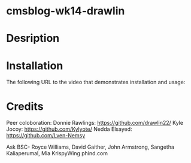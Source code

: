 # cmsblog-wk14-drawlin

# Desription



# Installation
The following URL to the video that demonstrates installation and usage:


# Credits

Peer coloboration:
Donnie Rawlings: https://github.com/drawlin22/
Kyle Jocoy: https://github.com/Kylyote/
Nedda Elsayed: https://github.com/Lven-Nemsy

Ask BSC- Royce Williams, David Gaither, John Armstrong, Sangetha Kaliaperumal, Mia
KrispyWing
phind.com